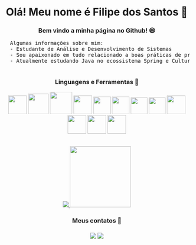 
<h1 align="center"> Olá! Meu nome é Filipe dos Santos 👋 </h1>


<h3 align="center"> Bem vindo a minha página no Github! 😄</h4>
<pre>
  Algumas informações sobre mim:
  - Estudante de Análise e Desenvolvimento de Sistemas
  - Sou apaixonado em tudo relacionado a boas práticas de programação e arquitetura
  - Atualmente estudando Java no ecossistema Spring e Cultura DevOps
  
</pre>  
  
<h3 align="center"> Linguagens e Ferramentas 🧰 </h3>

<div align="center">
  <div>  
      <img height="50" src="https://cdn.jsdelivr.net/gh/devicons/devicon/icons/java/java-original-wordmark.svg" />
      <img height="55" src="https://cdn.jsdelivr.net/gh/devicons/devicon/icons/spring/spring-original-wordmark.svg" />    
      <img height="60" src="https://cdn.jsdelivr.net/gh/devicons/devicon/icons/mysql/mysql-original-wordmark.svg" />
      <img height="50" src="https://cdn.jsdelivr.net/gh/devicons/devicon/icons/mongodb/mongodb-plain-wordmark.svg" />
      <img height="47" src="https://cdn.jsdelivr.net/gh/devicons/devicon/icons/docker/docker-original-wordmark.svg" />
      <img height="47" src="https://cdn.jsdelivr.net/gh/devicons/devicon/icons/postgresql/postgresql-original-wordmark.svg" />       
      <img height="45" src="https://cdn.jsdelivr.net/gh/devicons/devicon/icons/react/react-original-wordmark.svg" />
      <img height="45" src="https://icongr.am/devicon/typescript-original.svg?size=128&color=currentColor" /> 
      <img height="50" src="https://cdn.jsdelivr.net/gh/devicons/devicon/icons/html5/html5-plain-wordmark.svg" />  
      <img height="50" src="https://cdn.jsdelivr.net/gh/devicons/devicon/icons/css3/css3-plain-wordmark.svg" />
      <img height="50" src="https://cdn.jsdelivr.net/gh/devicons/devicon/icons/sass/sass-original.svg" />
      <img height="50" src="https://cdn.jsdelivr.net/gh/devicons/devicon/icons/bootstrap/bootstrap-plain-wordmark.svg" />
     </div>  
</div>


<div>
</div>

<br/>

<p align="center">
  <a href="https://github.com/fhilips/github-readme-stats">
    <img
      align=""
      src="https://github-readme-stats.vercel.app/api/top-langs/?username=fhilips&layout=compact&theme=dark"
    />
  </a>
  <a href="https://github.com/fhilips/github-readme-stats">
    <img
      align=""
      height="165"
      src="https://github-readme-stats.vercel.app/api?username=fhilips&show_icons=true&theme=dark"
    />
  </a>


<h3 align="center"> Meus contatos 🤝 <h3/>

<div align="center">  	
 <a href = "mailto:fhilips.souza@gmail.com"><img src="https://img.shields.io/badge/-Gmail-%23333?style=for-the-badge&logo=gmail&logoColor=white" target="_blank"></a>
 <a href="https://www.linkedin.com/in/filipe-dos-santos-0bb65a8a/" target="_blank"><img src="https://img.shields.io/badge/-LinkedIn-%230077B5?style=for-the-badge&logo=linkedin&logoColor=white" target="_blank"></a> 
<div/> 
